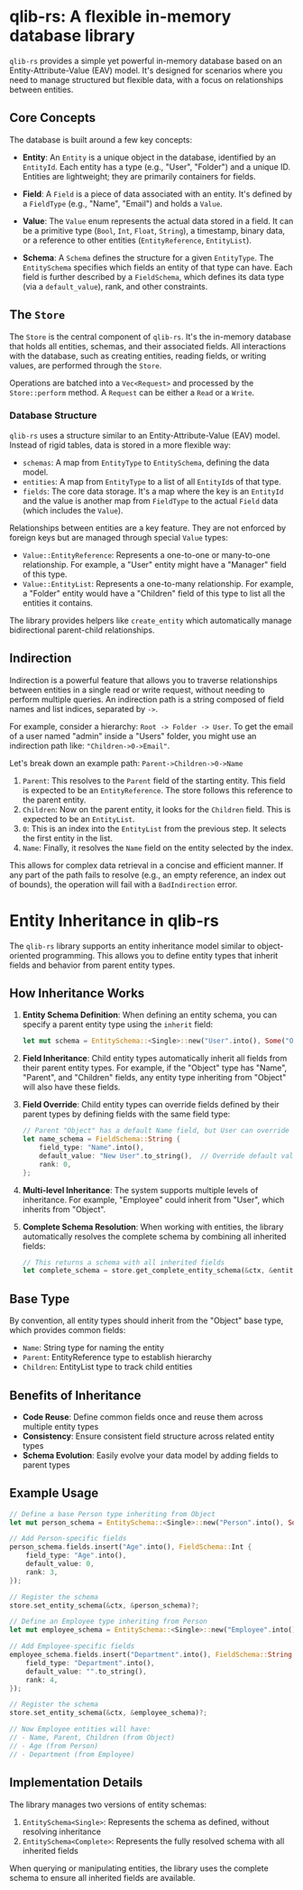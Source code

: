 # qlib-rs: A flexible in-memory database library

`qlib-rs` provides a simple yet powerful in-memory database based on an
Entity-Attribute-Value (EAV) model. It's designed for scenarios where you need to
manage structured but flexible data, with a focus on relationships between
entities.

## Core Concepts

The database is built around a few key concepts:

*   **Entity**: An `Entity` is a unique object in the database, identified by an
    `EntityId`. Each entity has a type (e.g., "User", "Folder") and a unique
    ID. Entities are lightweight; they are primarily containers for fields.

*   **Field**: A `Field` is a piece of data associated with an entity. It's
    defined by a `FieldType` (e.g., "Name", "Email") and holds a `Value`.

*   **Value**: The `Value` enum represents the actual data stored in a field. It
    can be a primitive type (`Bool`, `Int`, `Float`, `String`), a timestamp,
    binary data, or a reference to other entities (`EntityReference`,
    `EntityList`).

*   **Schema**: A `Schema` defines the structure for a given `EntityType`. The
    `EntitySchema` specifies which fields an entity of that type can have. Each
    field is further described by a `FieldSchema`, which defines its data type
    (via a `default_value`), rank, and other constraints.

## The `Store`

The `Store` is the central component of `qlib-rs`. It's the in-memory database
that holds all entities, schemas, and their associated fields. All interactions
with the database, such as creating entities, reading fields, or writing values,
are performed through the `Store`.

Operations are batched into a `Vec<Request>` and processed by the `Store::perform`
method. A `Request` can be either a `Read` or a `Write`.

### Database Structure

`qlib-rs` uses a structure similar to an Entity-Attribute-Value (EAV) model.
Instead of rigid tables, data is stored in a more flexible way:

*   `schemas`: A map from `EntityType` to `EntitySchema`, defining the data model.
*   `entities`: A map from `EntityType` to a list of all `EntityId`s of that type.
*   `fields`: The core data storage. It's a map where the key is an `EntityId`
    and the value is another map from `FieldType` to the actual `Field` data
    (which includes the `Value`).

Relationships between entities are a key feature. They are not enforced by foreign
keys but are managed through special `Value` types:
*   `Value::EntityReference`: Represents a one-to-one or many-to-one relationship.
    For example, a "User" entity might have a "Manager" field of this type.
*   `Value::EntityList`: Represents a one-to-many relationship. For example, a
    "Folder" entity would have a "Children" field of this type to list all the
    entities it contains.

The library provides helpers like `create_entity` which automatically manage
bidirectional parent-child relationships.

## Indirection

Indirection is a powerful feature that allows you to traverse relationships
between entities in a single read or write request, without needing to perform
multiple queries. An indirection path is a string composed of field names and
list indices, separated by `->`.

For example, consider a hierarchy: `Root -> Folder -> User`. To get the email of
a user named "admin" inside a "Users" folder, you might use an indirection path
like: `"Children->0->Email"`.

Let's break down an example path: `Parent->Children->0->Name`
1.  `Parent`: This resolves to the `Parent` field of the starting entity. This
    field is expected to be an `EntityReference`. The store follows this
    reference to the parent entity.
2.  `Children`: Now on the parent entity, it looks for the `Children` field. This
    is expected to be an `EntityList`.
3.  `0`: This is an index into the `EntityList` from the previous step. It
    selects the first entity in the list.
4.  `Name`: Finally, it resolves the `Name` field on the entity selected by the
    index.

This allows for complex data retrieval in a concise and efficient manner. If any
part of the path fails to resolve (e.g., an empty reference, an index out of
bounds), the operation will fail with a `BadIndirection` error.

# Entity Inheritance in qlib-rs

The `qlib-rs` library supports an entity inheritance model similar to object-oriented programming. This allows you to define entity types that inherit fields and behavior from parent entity types.

## How Inheritance Works

1. **Entity Schema Definition**:
   When defining an entity schema, you can specify a parent entity type using the `inherit` field:

   ```rust
   let mut schema = EntitySchema::<Single>::new("User".into(), Some("Object".into()));
   ```

2. **Field Inheritance**:
   Child entity types automatically inherit all fields from their parent entity types. For example, if the "Object" type has "Name", "Parent", and "Children" fields, any entity type inheriting from "Object" will also have these fields.

3. **Field Override**:
   Child entity types can override fields defined by their parent types by defining fields with the same field type:

   ```rust
   // Parent "Object" has a default Name field, but User can override it with different properties
   let name_schema = FieldSchema::String {
       field_type: "Name".into(),
       default_value: "New User".to_string(),  // Override default value
       rank: 0,
   };
   ```

4. **Multi-level Inheritance**:
   The system supports multiple levels of inheritance. For example, "Employee" could inherit from "User", which inherits from "Object".

5. **Complete Schema Resolution**:
   When working with entities, the library automatically resolves the complete schema by combining all inherited fields:

   ```rust
   // This returns a schema with all inherited fields
   let complete_schema = store.get_complete_entity_schema(&ctx, &entity_type)?;
   ```

## Base Type

By convention, all entity types should inherit from the "Object" base type, which provides common fields:

- `Name`: String type for naming the entity
- `Parent`: EntityReference type to establish hierarchy
- `Children`: EntityList type to track child entities

## Benefits of Inheritance

- **Code Reuse**: Define common fields once and reuse them across multiple entity types
- **Consistency**: Ensure consistent field structure across related entity types
- **Schema Evolution**: Easily evolve your data model by adding fields to parent types

## Example Usage

```rust
// Define a base Person type inheriting from Object
let mut person_schema = EntitySchema::<Single>::new("Person".into(), Some("Object".into()));

// Add Person-specific fields
person_schema.fields.insert("Age".into(), FieldSchema::Int {
    field_type: "Age".into(),
    default_value: 0,
    rank: 3,
});

// Register the schema
store.set_entity_schema(&ctx, &person_schema)?;

// Define an Employee type inheriting from Person
let mut employee_schema = EntitySchema::<Single>::new("Employee".into(), Some("Person".into()));

// Add Employee-specific fields
employee_schema.fields.insert("Department".into(), FieldSchema::String {
    field_type: "Department".into(),
    default_value: "".to_string(),
    rank: 4,
});

// Register the schema
store.set_entity_schema(&ctx, &employee_schema)?;

// Now Employee entities will have:
// - Name, Parent, Children (from Object)
// - Age (from Person)
// - Department (from Employee)
```

## Implementation Details

The library manages two versions of entity schemas:

1. `EntitySchema<Single>`: Represents the schema as defined, without resolving inheritance
2. `EntitySchema<Complete>`: Represents the fully resolved schema with all inherited fields

When querying or manipulating entities, the library uses the complete schema to ensure all inherited fields are available.